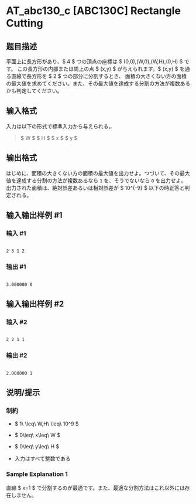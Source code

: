# AT_abc130_c [ABC130C] Rectangle Cutting

## 题目描述

[problemUrl]: https://atcoder.jp/contests/abc130/tasks/abc130_c

平面上に長方形があり、$ 4 $ つの頂点の座標は $ (0,0),(W,0),(W,H),(0,H) $ です。 この長方形の内部または周上の点 $ (x,y) $ が与えられます。$ (x,y) $ を通る直線で長方形を $ 2 $ つの部分に分割するとき、 面積の大きくない方の面積の最大値を求めてください。また、その最大値を達成する分割の方法が複数あるかも判定してください。

## 输入格式

入力は以下の形式で標準入力から与えられる。

> $ W $ $ H $ $ x $ $ y $

## 输出格式

はじめに、面積の大きくない方の面積の最大値を出力せよ。つづいて、その最大値を達成する分割の方法が複数あるなら `1` を、そうでないなら `0` を出力せよ。 出力された面積は、絶対誤差あるいは相対誤差が $ 10^{-9} $ 以下の時正答と判定される。

## 输入输出样例 #1

### 输入 #1

```
2 3 1 2
```

### 输出 #1

```
3.000000 0
```

## 输入输出样例 #2

### 输入 #2

```
2 2 1 1
```

### 输出 #2

```
2.000000 1
```

## 说明/提示

### 制約

- $ 1\ \leq\ W,H\ \leq\ 10^9 $
- $ 0\leq\ x\leq\ W $
- $ 0\leq\ y\leq\ H $
- 入力はすべて整数である

### Sample Explanation 1

直線 $ x=1 $ で分割するのが最適です。また、最適な分割方法はこれ以外には存在しません。